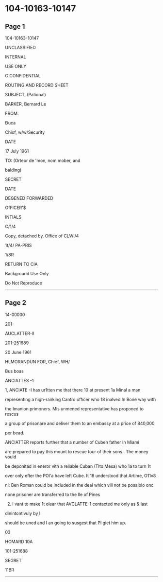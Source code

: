 # 104-10163-10147

## Page 1

104-10163-10147

UNCLASSIFIED

INTERNAL

USE ONLY

C CONFIDENTIAL

ROUTING AND RECORD SHEET

SUBJECT, (Pational)

BARKER, Bernard Le

FROM.

Đuca

Chiof, w/w/Security

DATE

17 July 1961

TO: (Orteor de 'mon, nom mober, and

balding)

SECRET

DATE

DEGENED FORWARDED

OfFICER'$

INTIALS

C/1/4

Copy, detached by. Office of CLWI/4

1t/4/ PA-PRIS

1/8R

RETURN TO CIA

Background Use Only

Do Not Reproduce

---

## Page 2

14-00000

201-

AUCLATTER-lI

201-251689

20 June 1961

HLMORANDUN FOR, Chief, WH/

Bus boas

ANCIATTES -1

1, ANCIATE -I has ur1tten me that there 10 at present 1a Minal a man

representing a high-ranking Cantro officer who 18 inalved In Bone way with

the Imanion primoners. Mis unmened representative has proponed to rescus

a group of prisonare and deliver them to an embassy at a price of 840,000

per bead.

ANCIATTER reports further that a number of Cuben father In Miami

are prepared to pay this mount to rescue four of their sons.. The money vould

be deponitad in eneror vith a reliable Cuban (TIto Mesa) who 1a to turn 1t

over only efter the POl'a have left Cube. It 18 understood that Artime, O11v8

ni: Ben Roman could be Included in the deal which vill not be posalblo onc

none prisoner are transferred to the Ile of Pines

2. I vant to make 1t olear that AVCLATTE-1 contacted me only as & last

dinintontivuly by l

should be uned and I an going to susgest that Pl giet him up.

03

HOMARD 10A

101-251688

SEGRET

11BR

---

